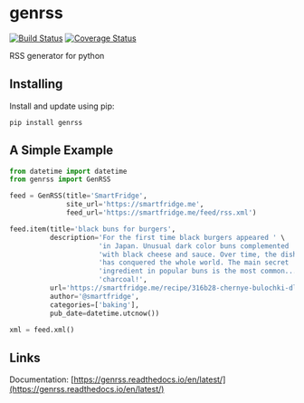 # genrss

[![Build Status](https://travis-ci.org/icetemple/genrss.svg?branch=master)](https://travis-ci.org/icetemple/genrss)
[![Coverage Status](https://coveralls.io/repos/github/icetemple/genrss/badge.svg?branch=master)](https://coveralls.io/github/icetemple/genrss?branch=master)

RSS generator for python


## Installing

Install and update using pip:

``pip install genrss``


## A Simple Example

```python
from datetime import datetime
from genrss import GenRSS

feed = GenRSS(title='SmartFridge',
			  site_url='https://smartfridge.me',
			  feed_url='https://smartfridge.me/feed/rss.xml')

feed.item(title='black buns for burgers',
		  description='For the first time black burgers appeared ' \
					  'in Japan. Unusual dark color buns complemented ' \
					  'with black cheese and sauce. Over time, the dish ' \
					  'has conquered the whole world. The main secret ' \
					  'ingredient in popular buns is the most common... ' \
					  'charcoal!',
		  url='https://smartfridge.me/recipe/316b28-chernye-bulochki-dlya-burgerov/',
		  author='@smartfridge',
		  categories=['baking'],
		  pub_date=datetime.utcnow())

xml = feed.xml()
```

## Links

Documentation: [https://genrss.readthedocs.io/en/latest/](https://genrss.readthedocs.io/en/latest/)
